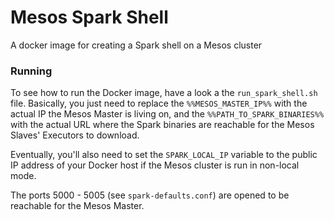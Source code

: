 # Mesos Spark Shell

A docker image for creating a Spark shell on a Mesos cluster

### Running

To see how to run the Docker image, have a look a the `run_spark_shell.sh` file. Basically, you just need to replace the `%%MESOS_MASTER_IP%%` with the actual IP the Mesos Master is living on, and the `%%PATH_TO_SPARK_BINARIES%%` with the actual URL where the Spark binaries are reachable for the Mesos Slaves' Executors to download.

Eventually, you'll also need to set the `SPARK_LOCAL_IP` variable to the public IP address of your Docker host if the Mesos cluster is run in non-local mode. 

The ports 5000 - 5005 (see `spark-defaults.conf`) are opened to be reachable for the Mesos Master.
